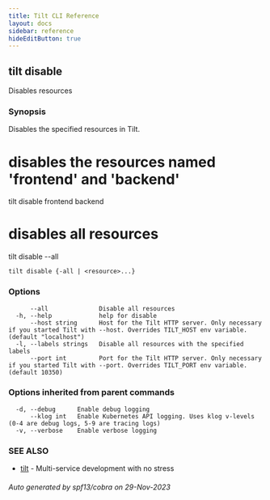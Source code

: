 ```yaml
---
title: Tilt CLI Reference
layout: docs
sidebar: reference
hideEditButton: true
---
```

## tilt disable

Disables resources

### Synopsis

Disables the specified resources in Tilt.

# disables the resources named 'frontend' and 'backend'
tilt disable frontend backend

# disables all resources
tilt disable --all

```
tilt disable {-all | <resource>...}
```

### Options

```
      --all              Disable all resources
  -h, --help             help for disable
      --host string      Host for the Tilt HTTP server. Only necessary if you started Tilt with --host. Overrides TILT_HOST env variable. (default "localhost")
  -l, --labels strings   Disable all resources with the specified labels
      --port int         Port for the Tilt HTTP server. Only necessary if you started Tilt with --port. Overrides TILT_PORT env variable. (default 10350)
```

### Options inherited from parent commands

```
  -d, --debug      Enable debug logging
      --klog int   Enable Kubernetes API logging. Uses klog v-levels (0-4 are debug logs, 5-9 are tracing logs)
  -v, --verbose    Enable verbose logging
```

### SEE ALSO

* [tilt](tilt.html)	 - Multi-service development with no stress

###### Auto generated by spf13/cobra on 29-Nov-2023
